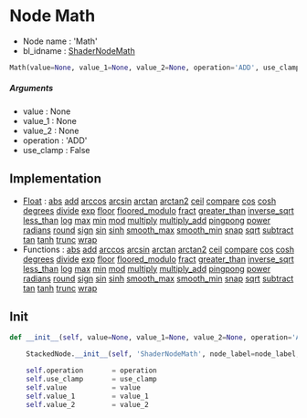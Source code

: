 # Node Math

- Node name : 'Math'
- bl_idname : [ShaderNodeMath](https://docs.blender.org/api/current/bpy.types.ShaderNodeMath.html)


``` python
Math(value=None, value_1=None, value_2=None, operation='ADD', use_clamp=False, node_label=None, node_color=None)
```
##### Arguments

- value : None
- value_1 : None
- value_2 : None
- operation : 'ADD'
- use_clamp : False

## Implementation

- [Float](/docs/Shader/Float.md) : [abs](/docs/Shader/Float.md#abs) [add](/docs/Shader/Float.md#add) [arccos](/docs/Shader/Float.md#arccos) [arcsin](/docs/Shader/Float.md#arcsin) [arctan](/docs/Shader/Float.md#arctan) [arctan2](/docs/Shader/Float.md#arctan2) [ceil](/docs/Shader/Float.md#ceil) [compare](/docs/Shader/Float.md#compare) [cos](/docs/Shader/Float.md#cos) [cosh](/docs/Shader/Float.md#cosh) [degrees](/docs/Shader/Float.md#degrees) [divide](/docs/Shader/Float.md#divide) [exp](/docs/Shader/Float.md#exp) [floor](/docs/Shader/Float.md#floor) [floored_modulo](/docs/Shader/Float.md#floored_modulo) [fract](/docs/Shader/Float.md#fract) [greater_than](/docs/Shader/Float.md#greater_than) [inverse_sqrt](/docs/Shader/Float.md#inverse_sqrt) [less_than](/docs/Shader/Float.md#less_than) [log](/docs/Shader/Float.md#log) [max](/docs/Shader/Float.md#max) [min](/docs/Shader/Float.md#min) [mod](/docs/Shader/Float.md#mod) [multiply](/docs/Shader/Float.md#multiply) [multiply_add](/docs/Shader/Float.md#multiply_add) [pingpong](/docs/Shader/Float.md#pingpong) [power](/docs/Shader/Float.md#power) [radians](/docs/Shader/Float.md#radians) [round](/docs/Shader/Float.md#round) [sign](/docs/Shader/Float.md#sign) [sin](/docs/Shader/Float.md#sin) [sinh](/docs/Shader/Float.md#sinh) [smooth_max](/docs/Shader/Float.md#smooth_max) [smooth_min](/docs/Shader/Float.md#smooth_min) [snap](/docs/Shader/Float.md#snap) [sqrt](/docs/Shader/Float.md#sqrt) [subtract](/docs/Shader/Float.md#subtract) [tan](/docs/Shader/Float.md#tan) [tanh](/docs/Shader/Float.md#tanh) [trunc](/docs/Shader/Float.md#trunc) [wrap](/docs/Shader/Float.md#wrap)
- Functions : [abs](/docs/Shader/Shader.md#abs) [add](/docs/Shader/Shader.md#add) [arccos](/docs/Shader/Shader.md#arccos) [arcsin](/docs/Shader/Shader.md#arcsin) [arctan](/docs/Shader/Shader.md#arctan) [arctan2](/docs/Shader/Shader.md#arctan2) [ceil](/docs/Shader/Shader.md#ceil) [compare](/docs/Shader/Shader.md#compare) [cos](/docs/Shader/Shader.md#cos) [cosh](/docs/Shader/Shader.md#cosh) [degrees](/docs/Shader/Shader.md#degrees) [divide](/docs/Shader/Shader.md#divide) [exp](/docs/Shader/Shader.md#exp) [floor](/docs/Shader/Shader.md#floor) [floored_modulo](/docs/Shader/Shader.md#floored_modulo) [fract](/docs/Shader/Shader.md#fract) [greater_than](/docs/Shader/Shader.md#greater_than) [inverse_sqrt](/docs/Shader/Shader.md#inverse_sqrt) [less_than](/docs/Shader/Shader.md#less_than) [log](/docs/Shader/Shader.md#log) [max](/docs/Shader/Shader.md#max) [min](/docs/Shader/Shader.md#min) [mod](/docs/Shader/Shader.md#mod) [multiply](/docs/Shader/Shader.md#multiply) [multiply_add](/docs/Shader/Shader.md#multiply_add) [pingpong](/docs/Shader/Shader.md#pingpong) [power](/docs/Shader/Shader.md#power) [radians](/docs/Shader/Shader.md#radians) [round](/docs/Shader/Shader.md#round) [sign](/docs/Shader/Shader.md#sign) [sin](/docs/Shader/Shader.md#sin) [sinh](/docs/Shader/Shader.md#sinh) [smooth_max](/docs/Shader/Shader.md#smooth_max) [smooth_min](/docs/Shader/Shader.md#smooth_min) [snap](/docs/Shader/Shader.md#snap) [sqrt](/docs/Shader/Shader.md#sqrt) [subtract](/docs/Shader/Shader.md#subtract) [tan](/docs/Shader/Shader.md#tan) [tanh](/docs/Shader/Shader.md#tanh) [trunc](/docs/Shader/Shader.md#trunc) [wrap](/docs/Shader/Shader.md#wrap)

## Init

``` python
def __init__(self, value=None, value_1=None, value_2=None, operation='ADD', use_clamp=False, node_label=None, node_color=None):

    StackedNode.__init__(self, 'ShaderNodeMath', node_label=node_label, node_color=node_color)

    self.operation       = operation
    self.use_clamp       = use_clamp
    self.value           = value
    self.value_1         = value_1
    self.value_2         = value_2
```
